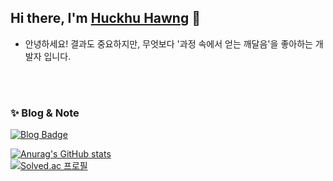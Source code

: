 
## Hi there, I'm [Huckhu Hawng](https://elfin-park-f2a.notion.site/c2063afa319e4062a39c98f7f0f4dba9) 👋
- 안녕하세요! 결과도 중요하지만, 무엇보다 '과정 속에서 얻는 깨달음'을 좋아하는 개발자 입니다.

<br><br>
### ✨ Blog & Note
[![Blog Badge](https://img.shields.io/badge/-Blog-92a8d1?logo=naver&logoColor=white&link=https://blog.naver.com/skygurwn96)](https://blog.naver.com/skygurwn96)   


[![Anurag's GitHub stats](https://github-readme-stats.vercel.app/api?username=huckjuhwang)](https://github.com/anuraghazra/github-readme-stats)<br>
[![Solved.ac
프로필](http://mazassumnida.wtf/api/generate_badge?boj=skygurwn96)](https://solved.ac/skygurwn96)
